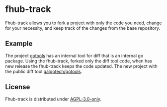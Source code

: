 # fhub-track

Fhub-track allows you to fork a project with only the code you need, change for your necessity, and keep track of the changes from the base repository.

## Example
The project [gotools](https://go.googlesource.com/tools) has an internal tool for diff that is an internal go package. Using the fhub-track, forked only the diff tool code, when has new release the fhub-track keeps the code updated. The new project with the public diff tool [galgotech/gotools](https://github.com/galgotech/gotools).

## License

Fhub-track is distributed under [AGPL-3.0-only](LICENSE). 
